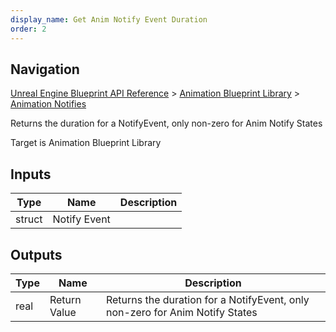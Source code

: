 ```yaml
---
display_name: Get Anim Notify Event Duration
order: 2
---
```

## Navigation

[Unreal Engine Blueprint API Reference](https://dev.epicgames.com/documentation/en-us/unreal-engine/BlueprintAPI) > [Animation Blueprint Library](https://dev.epicgames.com/documentation/en-us/unreal-engine/BlueprintAPI/AnimationBlueprintLibrary) > [Animation Notifies](https://dev.epicgames.com/documentation/en-us/unreal-engine/BlueprintAPI/AnimationBlueprintLibrary/AnimationNotifies)

Returns the duration for a NotifyEvent, only non-zero for Anim Notify States

Target is Animation Blueprint Library

## Inputs

| Type | Name | Description |
| --- | --- | --- |
| struct | Notify Event |  |

## Outputs

| Type | Name | Description |
| --- | --- | --- |
| real | Return Value | Returns the duration for a NotifyEvent, only non-zero for Anim Notify States |

